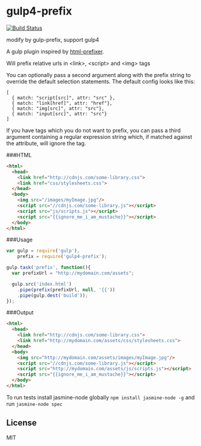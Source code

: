 gulp4-prefix
=========
[![Build Status](https://travis-ci.org/007design/gulp-prefix.svg?branch=master)](https://travis-ci.org/007design/gulp-prefix)

modify by gulp-prefix, support gulp4

A gulp plugin inspired by [html-prefixer](https://github.com/tivac/node-html-prefixer).

Will prefix relative urls in &lt;link&gt;, &lt;script&gt; and &lt;img&gt; tags

You can optionally pass a second argument along with the prefix string to override the default selection statements.
The default config looks like this:

```
[
  { match: "script[src]", attr: "src" },
  { match: "link[href]", attr: "href"},
  { match: "img[src]", attr: "src"},
  { match: "input[src]", attr: "src"}
]
```


If you have tags which you do not want to prefix, you can pass a third argument containing a regular expression string which, if matched against the attribute, will ignore the tag.  


###HTML
```html
<html>
  <head>
    <link href="http://cdnjs.com/some-library.css">
    <link href="css/stylesheets.css">
  </head>
  <body>
    <img src="/images/myImage.jpg"/>
    <script src="//cdnjs.com/some-library.js"></script>
    <script src="js/scripts.js"></script>
    <script src="{{ignore_me_i_am_mustache}}"></script>
  </body>
</html>
```



###Usage
```javascript
var gulp = require('gulp'),
    prefix = require('gulp4-prefix');

gulp.task('prefix', function(){
  var prefixUrl = "http://mydomain.com/assets";

  gulp.src('index.html')
    .pipe(prefix(prefixUrl, null, '{{'))
    .pipe(gulp.dest('build'));
});
```

###Output
```html
<html>
  <head>
    <link href="http://cdnjs.com/some-library.css">
    <link href="http://mydomain.com/assets/css/stylesheets.css">
  </head>
  <body>
    <img src="http://mydomain.com/assets/images/myImage.jpg"/>
    <script src="//cdnjs.com/some-library.js"></script>
    <script src="http://mydomain.com/assets/js/scripts.js"></script>
    <script src="{{ignore_me_i_am_mustache}}"></script>
  </body>
</html>
```

To run tests install jasmine-node globally `npm install jasmine-node -g` and run `jasmine-node spec`


License
----

MIT
    
